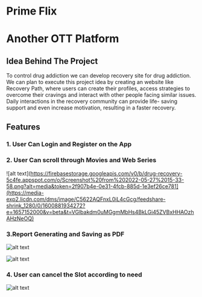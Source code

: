 

# Prime Flix
# Another OTT Platform

## Idea Behind The Project

To control drug addiction we can develop recovery
site for drug addiction. We can plan to execute this project
idea by creating an website like Recovery Path, where users can
create their profiles, access strategies to overcome their
cravings and interact with other people facing similar issues.
Daily interactions in the recovery community can provide life-
saving support and even increase motivation, resulting in a
faster recovery.



## Features
### 1. User Can Login and Register on the App

### 2. User Can scroll through Movies and Web Series

![alt text](https://firebasestorage.googleapis.com/v0/b/drug-recovery-5c4fe.appspot.com/o/Screenshot%20from%202022-05-27%2015-33-58.png?alt=media&token=2f907b4e-0e31-4fcb-885d-1e3ef26ce781](https://media-exp2.licdn.com/dms/image/C5622AQFnxL0iL4cGcg/feedshare-shrink_1280/0/1600881934272?e=1657152000&v=beta&t=VGlbakdm0uMGgmMbHs4BkLGi45ZVBxHHAOzhAHzNeOQ)

### 3.Report Generating and Saving as PDF


![alt text](https://firebasestorage.googleapis.com/v0/b/drug-recovery-5c4fe.appspot.com/o/Screenshot%20from%202022-05-27%2015-34-24.png?alt=media&token=a240bca8-2231-47a2-b8f5-3db908e0586f)


![alt text](https://firebasestorage.googleapis.com/v0/b/drug-recovery-5c4fe.appspot.com/o/Screenshot%20from%202022-05-27%2015-35-27.png?alt=media&token=a5f96be9-35c5-4db1-a99c-2e7ec433db07)

### 4. User can cancel the Slot according to need

![alt text](https://firebasestorage.googleapis.com/v0/b/drug-recovery-5c4fe.appspot.com/o/Screenshot%20from%202022-06-03%2016-08-58.png?alt=media&token=25463687-e201-47a0-b9a4-592656f4d2b0)
